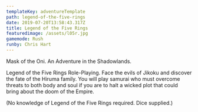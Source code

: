 ```yaml
---
templateKey: adventureTemplate
path: legend-of-the-five-rings
date: 2019-07-20T13:58:43.317Z
title: Legend of the Five Rings
featuredimage: /assets/l05r.jpg
gamemode: Rush
runby: Chris Hart
---
```

Mask of the Oni. An Adventure in the Shadowlands. 

Legend of the Five Rings Role-Playing. Face the evils of Jikoku and discover the fate of the Hiruma family. You will play samurai who must overcome threats to both body and soul if you are to halt a wicked plot that could bring about the doom of the Empire. 

(No knowledge of Legend of the Five Rings required. Dice supplied.)
